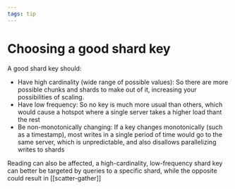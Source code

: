 ```yaml
---
tags: tip
---
```


# Choosing a good shard key
A good shard key should:

* Have high cardinality (wide range of possible values): So there are more possible chunks and shards to make out of it, increasing your possibilities of scaling.
* Have low frequency: So no key is much more usual than others, which would cause a hotspot where a single server takes a higher load thant the rest
* Be non-monotonically changing: If a key changes monotonically (such as a timestamp), most writes in a single period of time would go to the same server, which is unpredictable, and also disallows parallelizing writes to shards

Reading can also be affected, a high-cardinality, low-frequency shard key can better be targeted by queries to a specific shard, while the opposite could result in [[scatter-gather]]
